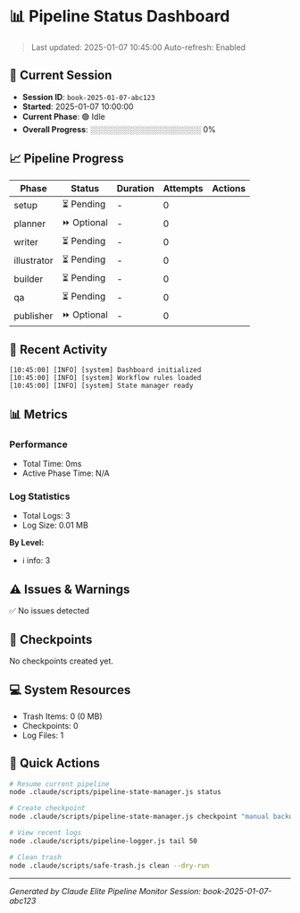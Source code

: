 # 📊 Pipeline Status Dashboard

> Last updated: 2025-01-07 10:45:00
> Auto-refresh: Enabled

## 🎯 Current Session

- **Session ID**: `book-2025-01-07-abc123`
- **Started**: 2025-01-07 10:00:00
- **Current Phase**: 🟢 Idle
- **Overall Progress**: ░░░░░░░░░░░░░░░░░░░░ 0%

## 📈 Pipeline Progress

| Phase | Status | Duration | Attempts | Actions |
|-------|--------|----------|----------|---------|
| setup | ⏳ Pending | - | 0 |  |
| planner | ⏩ Optional | - | 0 |  |
| writer | ⏳ Pending | - | 0 |  |
| illustrator | ⏳ Pending | - | 0 |  |
| builder | ⏳ Pending | - | 0 |  |
| qa | ⏳ Pending | - | 0 |  |
| publisher | ⏩ Optional | - | 0 |  |

## 📜 Recent Activity

```
[10:45:00] [INFO] [system] Dashboard initialized
[10:45:00] [INFO] [system] Workflow rules loaded
[10:45:00] [INFO] [system] State manager ready
```

## 📊 Metrics

### Performance

- Total Time: 0ms
- Active Phase Time: N/A

### Log Statistics

- Total Logs: 3
- Log Size: 0.01 MB

**By Level:**

- ℹ️ info: 3

## ⚠️ Issues & Warnings

✅ No issues detected

## 💾 Checkpoints

No checkpoints created yet.

## 💻 System Resources

- Trash Items: 0 (0 MB)
- Checkpoints: 0
- Log Files: 1

## 🚀 Quick Actions

```bash
# Resume current pipeline
node .claude/scripts/pipeline-state-manager.js status

# Create checkpoint
node .claude/scripts/pipeline-state-manager.js checkpoint "manual backup"

# View recent logs
node .claude/scripts/pipeline-logger.js tail 50

# Clean trash
node .claude/scripts/safe-trash.js clean --dry-run
```

---

*Generated by Claude Elite Pipeline Monitor*
*Session: book-2025-01-07-abc123*
